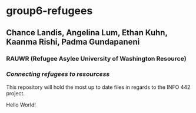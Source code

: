 # group6-refugees

## **Chance Landis, Angelina Lum, Ethan Kuhn, Kaanma Rishi, Padma Gundapaneni**

### **RAUWR (Refugee Asylee University of Washington Resource)**

### *Connecting refugees to resourcess*

This repository will hold the most up to date files in regards to the INFO 442 project.

Hello World!